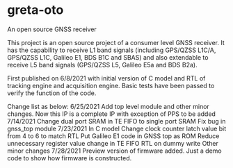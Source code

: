 # greta-oto
 An open source GNSS receiver

This project is an open source project of a consumer level GNSS receiver.
It has the capability to receive L1 band signals (including GPS/QZSS L1C/A, GPS/QZSS L1C, Galileo E1, BDS B1C and SBAS)
and also extendable to receive L5 band signals (GPS/QZSS L5, Galileo E5a and BDS B2a).

First published on 6/8/2021 with initial version of C model and RTL of tracking engine and acquisition engine.
Basic tests have been passed to verify the function of the code.

Change list as below:
6/25/2021
	Add top level module and other minor changes.
	Now this IP is a complete IP with exception of PPS to be added
7/14/2021
	Change dual port SRAM in TE FIFO to single port SRAM
	Fix bug in gnss_top module
7/23/2021
	In C model Change clock counter latch value bit from 4 to 6 to match RTL
	Put Galileo E1 code in GNSS top as ROM
	Reduce unnecessary register value change in TE FIFO RTL on dummy write
	Other minor changes
7/28/2021
	Preview version of firmware added. Just a demo code to show how firmware is constructed.
